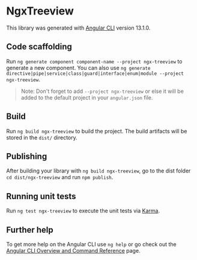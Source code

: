 # NgxTreeview

This library was generated with [Angular CLI](https://github.com/angular/angular-cli) version 13.1.0.

## Code scaffolding

Run `ng generate component component-name --project ngx-treeview` to generate a new component. You can also use `ng generate directive|pipe|service|class|guard|interface|enum|module --project ngx-treeview`.
> Note: Don't forget to add `--project ngx-treeview` or else it will be added to the default project in your `angular.json` file. 

## Build

Run `ng build ngx-treeview` to build the project. The build artifacts will be stored in the `dist/` directory.

## Publishing

After building your library with `ng build ngx-treeview`, go to the dist folder `cd dist/ngx-treeview` and run `npm publish`.

## Running unit tests

Run `ng test ngx-treeview` to execute the unit tests via [Karma](https://karma-runner.github.io).

## Further help

To get more help on the Angular CLI use `ng help` or go check out the [Angular CLI Overview and Command Reference](https://angular.io/cli) page.
